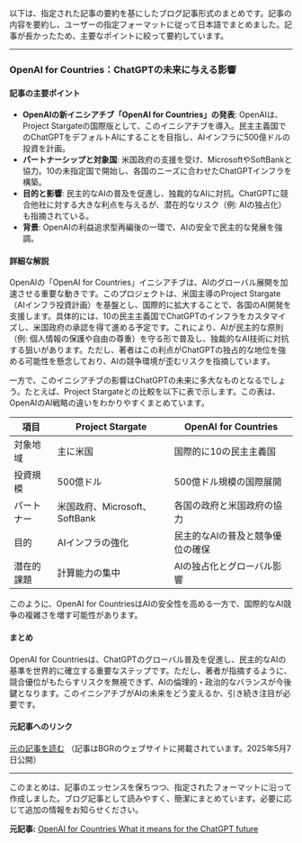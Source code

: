 以下は、指定された記事の要約を基にしたブログ記事形式のまとめです。記事の内容を要約し、ユーザーの指定フォーマットに従って日本語でまとめました。記事が長かったため、主要なポイントに絞って要約しています。

---

### OpenAI for Countries：ChatGPTの未来に与える影響

#### 記事の主要ポイント
- **OpenAIの新イニシアチブ「OpenAI for Countries」の発表**: OpenAIは、Project Stargateの国際版として、このイニシアチブを導入。民主主義国でのChatGPTをデフォルトAIにすることを目指し、AIインフラに500億ドルの投資を計画。
- **パートナーシップと対象国**: 米国政府の支援を受け、MicrosoftやSoftBankと協力。10の未指定国で開始し、各国のニーズに合わせたChatGPTインフラを構築。
- **目的と影響**: 民主的なAIの普及を促進し、独裁的なAIに対抗。ChatGPTに競合他社に対する大きな利点を与えるが、潜在的なリスク（例: AIの独占化）も指摘されている。
- **背景**: OpenAIの利益追求型再編後の一環で、AIの安全で民主的な発展を強調。

#### 詳細な解説
OpenAIの「OpenAI for Countries」イニシアチブは、AIのグローバル展開を加速させる重要な動きです。このプロジェクトは、米国主導のProject Stargate（AIインフラ投資計画）を基盤とし、国際的に拡大することで、各国のAI開発を支援します。具体的には、10の民主主義国でChatGPTのインフラをカスタマイズし、米国政府の承認を得て進める予定です。これにより、AIが民主的な原則（例: 個人情報の保護や自由の尊重）を守る形で普及し、独裁的なAI技術に対抗する狙いがあります。ただし、著者はこの利点がChatGPTの独占的な地位を強める可能性を懸念しており、AIの競争環境が歪むリスクを指摘しています。

一方で、このイニシアチブの影響はChatGPTの未来に多大なものとなるでしょう。たとえば、Project Stargateとの比較を以下に表で示します。この表は、OpenAIのAI戦略の違いをわかりやすくまとめています。

| 項目 | Project Stargate | OpenAI for Countries |
|---------------|-----------------------------------|-----------------------------------|
| 対象地域 | 主に米国 | 国際的に10の民主主義国 |
| 投資規模 | 500億ドル | 500億ドル規模の国際展開 |
| パートナー | 米国政府、Microsoft、SoftBank | 各国の政府と米国政府の協力 |
| 目的 | AIインフラの強化 | 民主的なAIの普及と競争優位の確保 |
| 潜在的課題 | 計算能力の集中 | AIの独占化とグローバル影響 |

このように、OpenAI for CountriesはAIの安全性を高める一方で、国際的なAI競争の複雑さを増す可能性があります。

#### まとめ
OpenAI for Countriesは、ChatGPTのグローバル普及を促進し、民主的なAIの基準を世界的に確立する重要なステップです。ただし、著者が指摘するように、競合優位がもたらすリスクを無視できず、AIの倫理的・政治的なバランスが今後鍵となります。このイニシアチブがAIの未来をどう変えるか、引き続き注目が必要です。

#### 元記事へのリンク
[元の記事を読む](https://www.bgr.com/tech/openai-for-countries-will-give-chatgpt-a-huge-advantage-but-thats-not-good-news/) 
（記事はBGRのウェブサイトに掲載されています。2025年5月7日公開） 

---

このまとめは、記事のエッセンスを保ちつつ、指定されたフォーマットに沿って作成しました。ブログ記事として読みやすく、簡潔にまとめています。必要に応じて追加の情報をお知らせください。

**元記事:** [OpenAI for Countries What it means for the ChatGPT future](https://bgr.com/tech/openai-for-countries-will-give-chatgpt-a-huge-advantage-but-thats-not-good-news/)